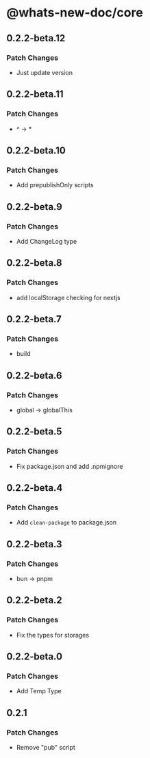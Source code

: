 # @whats-new-doc/core

## 0.2.2-beta.12

### Patch Changes

- Just update version

## 0.2.2-beta.11

### Patch Changes

- ^ -> \*

## 0.2.2-beta.10

### Patch Changes

- Add prepublishOnly scripts

## 0.2.2-beta.9

### Patch Changes

- Add ChangeLog type

## 0.2.2-beta.8

### Patch Changes

- add localStorage checking for nextjs

## 0.2.2-beta.7

### Patch Changes

- build

## 0.2.2-beta.6

### Patch Changes

- global -> globalThis

## 0.2.2-beta.5

### Patch Changes

- Fix package.json and add .npmignore

## 0.2.2-beta.4

### Patch Changes

- Add `clean-package` to package.json

## 0.2.2-beta.3

### Patch Changes

- bun -> pnpm

## 0.2.2-beta.2

### Patch Changes

- Fix the types for storages

## 0.2.2-beta.0

### Patch Changes

- Add Temp Type

## 0.2.1

### Patch Changes

- Remove "pub" script
